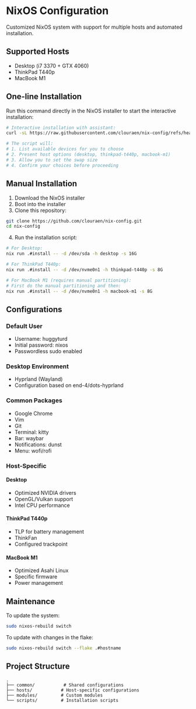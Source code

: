 # NixOS Configuration

Customized NixOS system with support for multiple hosts and automated installation.

## Supported Hosts

- Desktop (i7 3370 + GTX 4060)
- ThinkPad T440p
- MacBook M1

## One-line Installation

Run this command directly in the NixOS installer to start the interactive installation:

```bash
# Interactive installation with assistant:
curl -sL https://raw.githubusercontent.com/clouraen/nix-config/refs/heads/master/bootstrap.sh | bash

# The script will:
# 1. List available devices for you to choose
# 2. Present host options (desktop, thinkpad-t440p, macbook-m1)
# 3. Allow you to set the swap size
# 4. Confirm your choices before proceeding
```

## Manual Installation

1. Download the NixOS installer
2. Boot into the installer
3. Clone this repository:
```bash
git clone https://github.com/clouraen/nix-config.git
cd nix-config
```

4. Run the installation script:
```bash
# For Desktop:
nix run .#install -- -d /dev/sda -h desktop -s 16G

# For ThinkPad T440p:
nix run .#install -- -d /dev/nvme0n1 -h thinkpad-t440p -s 8G

# For MacBook M1 (requires manual partitioning):
# First do the manual partitioning and then:
nix run .#install -- -d /dev/nvme0n1 -h macbook-m1 -s 8G
```

## Configurations

### Default User
- Username: huggyturd
- Initial password: nixos
- Passwordless sudo enabled

### Desktop Environment
- Hyprland (Wayland)
- Configuration based on end-4/dots-hyprland

### Common Packages
- Google Chrome
- Vim
- Git
- Terminal: kitty
- Bar: waybar
- Notifications: dunst
- Menu: wofi/rofi

### Host-Specific

#### Desktop
- Optimized NVIDIA drivers
- OpenGL/Vulkan support
- Intel CPU performance

#### ThinkPad T440p
- TLP for battery management
- ThinkFan
- Configured trackpoint

#### MacBook M1
- Optimized Asahi Linux
- Specific firmware
- Power management

## Maintenance

To update the system:
```bash
sudo nixos-rebuild switch
```

To update with changes in the flake:
```bash
sudo nixos-rebuild switch --flake .#hostname
```

## Project Structure
````
.
├── common/           # Shared configurations
├── hosts/           # Host-specific configurations
├── modules/         # Custom modules
└── scripts/         # Installation scripts
